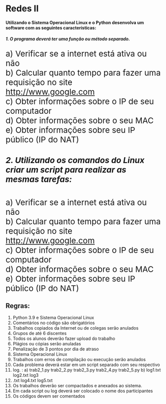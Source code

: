 # Redes II
#### Utilizando o Sistema Operacional Linux e o Python desenvolva um software com as seguintes características:

##### 1. O programa deverá ter uma função ou método separado.
<div style = "font-size: 26px;">
a) Verificar se a internet está ativa ou não <br />
b) Calcular quanto tempo para fazer uma requisição no site <a href="http://www.google.com"> http://www.google.com </a> <br />
c) Obter informações sobre o IP de seu computador <br />
d) Obter informações sobre o seu MAC <br />
e) Obter informações sobre seu IP público (IP do NAT) <br />

##### 2. Utilizando os comandos do Linux criar um script para realizar as mesmas tarefas:
a) Verificar se a internet está ativa ou não <br />
b) Calcular quanto tempo para fazer uma requisição no site <a href="http://www.google.com"> http://www.google.com </a> <br />
c) Obter informações sobre o IP de seu computador <br />
d) Obter informações sobre o seu MAC <br />
e) Obter informações sobre seu IP público (IP do NAT) <br />

</div>

## Regras:
<ol>
<li>Python 3.9 e Sistema Operacional Linux </li>
<li>Comentários no código são obrigatórios</li>
<li>Trabalhos copiados da Internet ou de colegas serão anulados</li>
<li>Grupos de até 6 discentes</li>
<li>Todos os alunos deverão fazer upload do trabalho</li>
<li>Plágios ou cópias serão anuladas</li>
<li>Penalização de 3 pontos por dia de atraso</li>
<li>Sistema Operacional Linux</li>
<li>Trabalhos com erros de compilação ou execução serão anulados</li>
<li>Cada problema deverá estar em um script separado com seu respectivo</li>
<li>log. : a) trab2_1.py trab2_2.py trab2_3.py trab2_4.py trab2_5.py b) log1.txt log2.txt log3</li>
<li>.txt log4.txt log5.txt</li>
<li>Os trabalhos deverão ser compactados e anexados ao sistema.</li>
<li>Em cada script ou log deverá ser colocado o nome dos participantes</li>
<li>Os códigos devem ser comentados</li>
